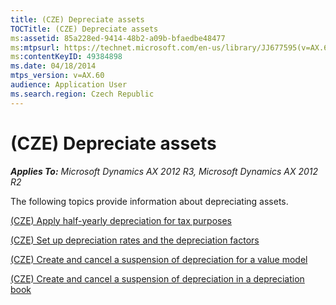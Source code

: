 ```yaml
---
title: (CZE) Depreciate assets
TOCTitle: (CZE) Depreciate assets
ms:assetid: 85a228ed-9414-48b2-a09b-bfaedbe48477
ms:mtpsurl: https://technet.microsoft.com/en-us/library/JJ677595(v=AX.60)
ms:contentKeyID: 49384898
ms.date: 04/18/2014
mtps_version: v=AX.60
audience: Application User
ms.search.region: Czech Republic
---
```


# (CZE) Depreciate assets 


_**Applies To:** Microsoft Dynamics AX 2012 R3, Microsoft Dynamics AX 2012 R2_

The following topics provide information about depreciating assets.

[(CZE) Apply half-yearly depreciation for tax purposes](cze-apply-half-yearly-depreciation-for-tax-purposes.md)

[(CZE) Set up depreciation rates and the depreciation factors](cze-set-up-depreciation-rates-and-the-depreciation-factors.md)

[(CZE) Create and cancel a suspension of depreciation for a value model](cze-create-and-cancel-a-suspension-of-depreciation-for-a-value-model.md)

[(CZE) Create and cancel a suspension of depreciation in a depreciation book](cze-create-and-cancel-a-suspension-of-depreciation-in-a-depreciation-book.md)

  


